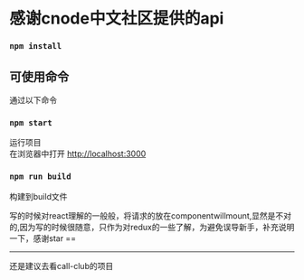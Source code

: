 # 感谢cnode中文社区提供的api



### `npm install`

## 可使用命令

通过以下命令

### `npm start`

运行项目<br>
在浏览器中打开 [http://localhost:3000](http://localhost:3000) 


### `npm run build`

构建到build文件<br>


写的时候对react理解的一般般，将请求的放在componentwillmount,显然是不对的,因为写的时候很随意，只作为对redux的一些了解，为避免误导新手，补充说明一下，感谢star ==
****
还是建议去看call-club的项目
